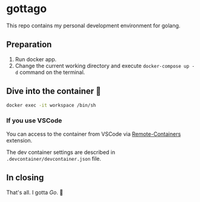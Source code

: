 # gottago

This repo contains my personal development environment for golang.


## Preparation

1. Run docker app.
2. Change the current working directory and execute `docker-compose up -d` command on the terminal.


## Dive into the container 🤿

```bash
docker exec -it workspace /bin/sh
```

### If you use VSCode

You can access to the container from VSCode via [Remote-Containers](https://code.visualstudio.com/docs/remote/containers) extension.

The dev container settings are described in `.devcontainer/devcontainer.json` file.


## In closing

That's all. I gotta *Go*. 👋
